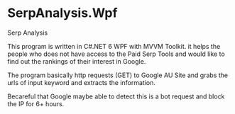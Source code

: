 # SerpAnalysis.Wpf
Serp Analysis

This program is written in C#.NET 6 WPF with MVVM Toolkit. it helps the people who does not have access to the Paid Serp Tools and would like to find out the rankings of their interest in Google.

The program basically http requests (GET) to Google AU Site and grabs the urls of input keyword and extracts the information. 

Becareful that Google maybe able to detect this is a bot request and block the IP for 6+ hours.
